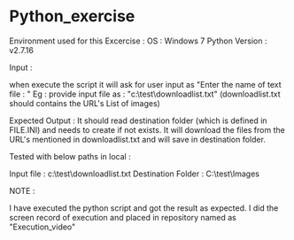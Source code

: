 # Python_exercise

Environment used for this Excercise :
OS : Windows 7
Python Version : v2.7.16

Input :

when execute the script it will ask for user input as "Enter the name of text file : "
Eg : provide input file as : "c:\test\downloadlist.txt" (downloadlist.txt should contains the URL's List of images)

Expected Output :
It should read destination folder (which is defined in FILE.INI) and needs to create if not exists. 
It will download the files from the URL's mentioned in downloadlist.txt and will save in destination folder.

Tested with below paths in local :

Input file : c:\test\downloadlist.txt
Destination Folder : C:\test\Images

NOTE :

I have executed the python script and got the result as expected. I did the screen record of execution and placed in repository named as "Execution_video"

